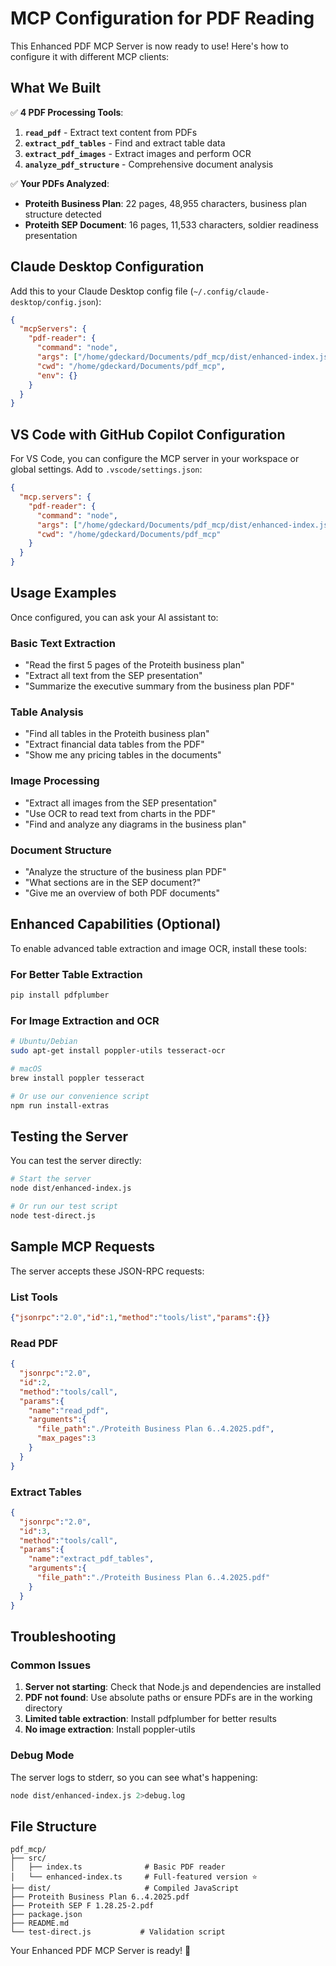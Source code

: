 # MCP Configuration for PDF Reading

This Enhanced PDF MCP Server is now ready to use! Here's how to configure it with different MCP clients:

## What We Built

✅ **4 PDF Processing Tools**:
1. **`read_pdf`** - Extract text content from PDFs
2. **`extract_pdf_tables`** - Find and extract table data  
3. **`extract_pdf_images`** - Extract images and perform OCR
4. **`analyze_pdf_structure`** - Comprehensive document analysis

✅ **Your PDFs Analyzed**:
- **Proteith Business Plan**: 22 pages, 48,955 characters, business plan structure detected
- **Proteith SEP Document**: 16 pages, 11,533 characters, soldier readiness presentation

## Claude Desktop Configuration

Add this to your Claude Desktop config file (`~/.config/claude-desktop/config.json`):

```json
{
  "mcpServers": {
    "pdf-reader": {
      "command": "node",
      "args": ["/home/gdeckard/Documents/pdf_mcp/dist/enhanced-index.js"],
      "cwd": "/home/gdeckard/Documents/pdf_mcp",
      "env": {}
    }
  }
}
```

## VS Code with GitHub Copilot Configuration

For VS Code, you can configure the MCP server in your workspace or global settings. Add to `.vscode/settings.json`:

```json
{
  "mcp.servers": {
    "pdf-reader": {
      "command": "node",
      "args": ["/home/gdeckard/Documents/pdf_mcp/dist/enhanced-index.js"],
      "cwd": "/home/gdeckard/Documents/pdf_mcp"
    }
  }
}
```

## Usage Examples

Once configured, you can ask your AI assistant to:

### Basic Text Extraction
- "Read the first 5 pages of the Proteith business plan"
- "Extract all text from the SEP presentation" 
- "Summarize the executive summary from the business plan PDF"

### Table Analysis  
- "Find all tables in the Proteith business plan"
- "Extract financial data tables from the PDF"
- "Show me any pricing tables in the documents"

### Image Processing
- "Extract all images from the SEP presentation"
- "Use OCR to read text from charts in the PDF"
- "Find and analyze any diagrams in the business plan"

### Document Structure
- "Analyze the structure of the business plan PDF"
- "What sections are in the SEP document?"
- "Give me an overview of both PDF documents"

## Enhanced Capabilities (Optional)

To enable advanced table extraction and image OCR, install these tools:

### For Better Table Extraction
```bash
pip install pdfplumber
```

### For Image Extraction and OCR
```bash
# Ubuntu/Debian
sudo apt-get install poppler-utils tesseract-ocr

# macOS  
brew install poppler tesseract

# Or use our convenience script
npm run install-extras
```

## Testing the Server

You can test the server directly:

```bash
# Start the server
node dist/enhanced-index.js

# Or run our test script
node test-direct.js
```

## Sample MCP Requests

The server accepts these JSON-RPC requests:

### List Tools
```json
{"jsonrpc":"2.0","id":1,"method":"tools/list","params":{}}
```

### Read PDF
```json
{
  "jsonrpc":"2.0",
  "id":2,
  "method":"tools/call",
  "params":{
    "name":"read_pdf",
    "arguments":{
      "file_path":"./Proteith Business Plan 6..4.2025.pdf",
      "max_pages":3
    }
  }
}
```

### Extract Tables
```json
{
  "jsonrpc":"2.0",
  "id":3,
  "method":"tools/call",
  "params":{
    "name":"extract_pdf_tables",
    "arguments":{
      "file_path":"./Proteith Business Plan 6..4.2025.pdf"
    }
  }
}
```

## Troubleshooting

### Common Issues

1. **Server not starting**: Check that Node.js and dependencies are installed
2. **PDF not found**: Use absolute paths or ensure PDFs are in the working directory
3. **Limited table extraction**: Install pdfplumber for better results
4. **No image extraction**: Install poppler-utils

### Debug Mode
The server logs to stderr, so you can see what's happening:
```bash
node dist/enhanced-index.js 2>debug.log
```

## File Structure
```
pdf_mcp/
├── src/
│   ├── index.ts              # Basic PDF reader
│   └── enhanced-index.ts     # Full-featured version ⭐
├── dist/                     # Compiled JavaScript
├── Proteith Business Plan 6..4.2025.pdf
├── Proteith SEP F 1.28.25-2.pdf  
├── package.json
├── README.md
└── test-direct.js           # Validation script
```

Your Enhanced PDF MCP Server is ready! 🎉
